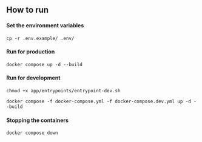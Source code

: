 ## How to run

#### Set the environment variables

`cp -r .env.example/ .env/`

#### Run for production

`docker compose up -d --build`

#### Run for development

`chmod +x app/entrypoints/entrypoint-dev.sh`

`docker compose -f docker-compose.yml -f docker-compose.dev.yml up -d --build`

#### Stopping the containers

`docker compose down`
